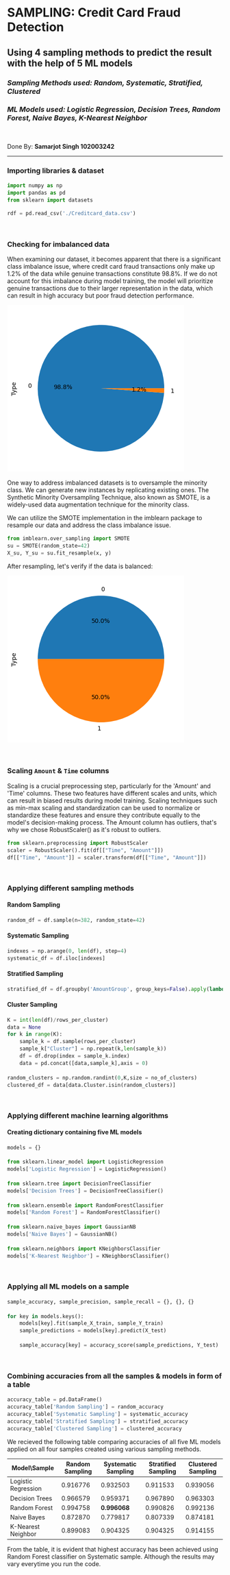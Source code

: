 # SAMPLING: Credit Card Fraud Detection
## Using 4 sampling methods to predict the result with the help of 5 ML models
### _Sampling Methods used: Random, Systematic, Stratified, Clustered_
### _ML Models used: Logistic Regression, Decision Trees, Random Forest, Naive Bayes, K-Nearest Neighbor_

<br>

Done By: **Samarjot Singh  102003242**

***


### Importing libraries & dataset

```Python
import numpy as np
import pandas as pd
from sklearn import datasets
```
```Python
rdf = pd.read_csv('./Creditcard_data.csv')
```

<br>

### Checking for imbalanced data

When examining our dataset, it becomes apparent that there is a significant class imbalance issue, where credit card fraud transactions only make up 1.2% of the data while genuine transactions constitute 98.8%. If we do not account for this imbalance during model training, the model will prioritize genuine transactions due to their larger representation in the data, which can result in high accuracy but poor fraud detection performance.

![Raw Data Pie Chart](https://raw.githubusercontent.com/Samar-001/-Credit-Card-Fraud-Detection-using-5-ML-Models/main/images/raw_pie_chart.png "Raw Data Pie Chart")

One way to address imbalanced datasets is to oversample the minority class. We can generate new instances by replicating existing ones. The Synthetic Minority Oversampling Technique, also known as SMOTE, is a widely-used data augmentation technique for the minority class.

We can utilize the SMOTE implementation in the imblearn package to resample our data and address the class imbalance issue.

```Python
from imblearn.over_sampling import SMOTE
su = SMOTE(random_state=42)
X_su, Y_su = su.fit_resample(x, y)
```

After resampling, let's verify if the data is balanced:

![Balanced Data Pie Chart](https://raw.githubusercontent.com/Samar-001/-Credit-Card-Fraud-Detection-using-5-ML-Models/main/images/balanced_pie_chart.png.png "Balanced Data Pie Chart")

<br>

### Scaling `Amount` & `Time` columns

Scaling is a crucial preprocessing step, particularly for the 'Amount' and 'Time' columns. These two features have different scales and units, which can result in biased results during model training. Scaling techniques such as min-max scaling and standardization can be used to normalize or standardize these features and ensure they contribute equally to the model's decision-making process. The Amount column has outliers, that's why we chose RobustScaler() as it's robust to outliers.

```Python
from sklearn.preprocessing import RobustScaler
scaler = RobustScaler().fit(df[["Time", "Amount"]])
df[["Time", "Amount"]] = scaler.transform(df[["Time", "Amount"]])
```

<br>

### Applying different sampling methods

#### Random Sampling
```Python
random_df = df.sample(n=382, random_state=42)
```

#### Systematic Sampling
```Python
indexes = np.arange(0, len(df), step=4)
systematic_df = df.iloc[indexes]
```

#### Stratified Sampling
```Python
stratified_df = df.groupby('AmountGroup', group_keys=False).apply(lambda x: x.sample(frac=0.25))
```

#### Cluster Sampling
```Python
K = int(len(df)/rows_per_cluster)
data = None
for k in range(K):
    sample_k = df.sample(rows_per_cluster)
    sample_k["Cluster"] = np.repeat(k,len(sample_k))
    df = df.drop(index = sample_k.index)
    data = pd.concat([data,sample_k],axis = 0)
    
random_clusters = np.random.randint(0,K,size = no_of_clusters)
clustered_df = data[data.Cluster.isin(random_clusters)]
```

<br>

### Applying different machine learning algorithms

#### Creating dictionary containing five ML models
```Python
models = {}

from sklearn.linear_model import LogisticRegression
models['Logistic Regression'] = LogisticRegression()

from sklearn.tree import DecisionTreeClassifier
models['Decision Trees'] = DecisionTreeClassifier()

from sklearn.ensemble import RandomForestClassifier
models['Random Forest'] = RandomForestClassifier()

from sklearn.naive_bayes import GaussianNB
models['Naive Bayes'] = GaussianNB()

from sklearn.neighbors import KNeighborsClassifier
models['K-Nearest Neighbor'] = KNeighborsClassifier()
```

<br>

### Applying all ML models on a sample
```Python
sample_accuracy, sample_precision, sample_recall = {}, {}, {}

for key in models.keys():
    models[key].fit(sample_X_train, sample_Y_train)
    sample_predictions = models[key].predict(X_test)
    
    sample_accuracy[key] = accuracy_score(sample_predictions, Y_test)
```

<br>

### Combining accuracies from all the samples & models in form of a table
```Python
accuracy_table = pd.DataFrame()
accuracy_table['Random Sampling'] = random_accuracy
accuracy_table['Systematic Sampling'] = systematic_accuracy
accuracy_table['Stratified Sampling'] = stratified_accuracy
accuracy_table['Clustered Sampling'] = clustered_accuracy
```

We recieved the following table comparing accuracies of all five ML models applied on all four samples created using various sampling methods.

Model\Sample | Random Sampling | Systematic Sampling | Stratified Sampling | Clustered Sampling
------------ | ------------- | ------------ | ------------- | -------------
Logistic Regression |	0.916776 |	0.932503 |	0.911533 |	0.939056
Decision Trees	 |	0.966579 |	0.959371 |	0.967890 |	0.963303
Random Forest |	0.994758 |	**0.996068** |	0.990826 |	0.992136
Naive Bayes |	0.872870 |	0.779817 |	0.807339 |	0.874181
K-Nearest Neighbor	 |	0.899083 |	0.904325 |	0.904325 |	0.914155

From the table, it is evident that highest accuracy has been achieved using Random Forest classifier on Systematic sample. Although the results may vary everytime you run the code.
